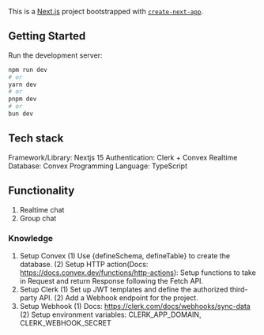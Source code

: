 This is a [Next.js](https://nextjs.org) project bootstrapped with [`create-next-app`](https://nextjs.org/docs/app/api-reference/cli/create-next-app).

## Getting Started

Run the development server:

```bash
npm run dev
# or
yarn dev
# or
pnpm dev
# or
bun dev
```

## Tech stack

Framework/Library: Nextjs 15
Authentication: Clerk + Convex
Realtime Database: Convex
Programming Language: TypeScript

## Functionality

1. Realtime chat
2. Group chat

### Knowledge

1. Setup Convex
   (1) Use {defineSchema, defineTable} to create the database.
   (2) Setup HTTP action(Docs: https://docs.convex.dev/functions/http-actions): Setup functions to take in Request and return Response following the Fetch API.
2. Setup Clerk
   (1) Set up JWT templates and define the authorized third-party API.
   (2) Add a Webhook endpoint for the project.
3. Setup Webhook
   (1) Docs: https://clerk.com/docs/webhooks/sync-data
   (2) Setup environment variables: CLERK_APP_DOMAIN, CLERK_WEBHOOK_SECRET

